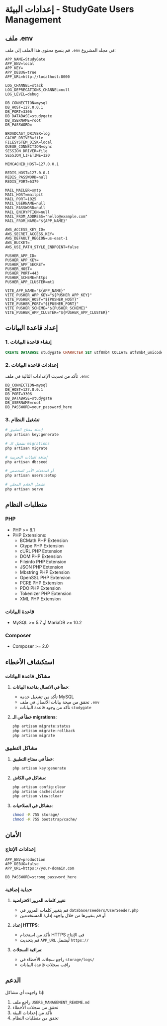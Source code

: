# إعدادات البيئة - StudyGate Users Management

## ملف .env

قم بنسخ محتوى هذا الملف إلى ملف `.env` في مجلد المشروع:

```env
APP_NAME=StudyGate
APP_ENV=local
APP_KEY=
APP_DEBUG=true
APP_URL=http://localhost:8000

LOG_CHANNEL=stack
LOG_DEPRECATIONS_CHANNEL=null
LOG_LEVEL=debug

DB_CONNECTION=mysql
DB_HOST=127.0.0.1
DB_PORT=3306
DB_DATABASE=studygate
DB_USERNAME=root
DB_PASSWORD=

BROADCAST_DRIVER=log
CACHE_DRIVER=file
FILESYSTEM_DISK=local
QUEUE_CONNECTION=sync
SESSION_DRIVER=file
SESSION_LIFETIME=120

MEMCACHED_HOST=127.0.0.1

REDIS_HOST=127.0.0.1
REDIS_PASSWORD=null
REDIS_PORT=6379

MAIL_MAILER=smtp
MAIL_HOST=mailpit
MAIL_PORT=1025
MAIL_USERNAME=null
MAIL_PASSWORD=null
MAIL_ENCRYPTION=null
MAIL_FROM_ADDRESS="hello@example.com"
MAIL_FROM_NAME="${APP_NAME}"

AWS_ACCESS_KEY_ID=
AWS_SECRET_ACCESS_KEY=
AWS_DEFAULT_REGION=us-east-1
AWS_BUCKET=
AWS_USE_PATH_STYLE_ENDPOINT=false

PUSHER_APP_ID=
PUSHER_APP_KEY=
PUSHER_APP_SECRET=
PUSHER_HOST=
PUSHER_PORT=443
PUSHER_SCHEME=https
PUSHER_APP_CLUSTER=mt1

VITE_APP_NAME="${APP_NAME}"
VITE_PUSHER_APP_KEY="${PUSHER_APP_KEY}"
VITE_PUSHER_HOST="${PUSHER_HOST}"
VITE_PUSHER_PORT="${PUSHER_PORT}"
VITE_PUSHER_SCHEME="${PUSHER_SCHEME}"
VITE_PUSHER_APP_CLUSTER="${PUSHER_APP_CLUSTER}"
```

## إعداد قاعدة البيانات

### 1. إنشاء قاعدة البيانات

```sql
CREATE DATABASE studygate CHARACTER SET utf8mb4 COLLATE utf8mb4_unicode_ci;
```

### 2. إعدادات قاعدة البيانات

تأكد من تحديث الإعدادات التالية في ملف `.env`:

```env
DB_CONNECTION=mysql
DB_HOST=127.0.0.1
DB_PORT=3306
DB_DATABASE=studygate
DB_USERNAME=root
DB_PASSWORD=your_password_here
```

### 3. تشغيل النظام

```bash
# إنشاء مفتاح التطبيق
php artisan key:generate

# تشغيل الـ migrations
php artisan migrate

# إضافة البيانات التجريبية
php artisan db:seed

# أو استخدام الأمر المخصص
php artisan users:setup

# تشغيل الخادم المحلي
php artisan serve
```

## متطلبات النظام

### PHP
- PHP >= 8.1
- PHP Extensions:
  - BCMath PHP Extension
  - Ctype PHP Extension
  - cURL PHP Extension
  - DOM PHP Extension
  - Fileinfo PHP Extension
  - JSON PHP Extension
  - Mbstring PHP Extension
  - OpenSSL PHP Extension
  - PCRE PHP Extension
  - PDO PHP Extension
  - Tokenizer PHP Extension
  - XML PHP Extension

### قاعدة البيانات
- MySQL >= 5.7 أو MariaDB >= 10.2

### Composer
- Composer >= 2.0

## استكشاف الأخطاء

### مشاكل قاعدة البيانات

1. **خطأ في الاتصال بقاعدة البيانات**:
   - تأكد من تشغيل خدمة MySQL
   - تحقق من صحة بيانات الاتصال في ملف `.env`
   - تأكد من وجود قاعدة البيانات `studygate`

2. **خطأ في الـ migrations**:
   ```bash
   php artisan migrate:status
   php artisan migrate:rollback
   php artisan migrate
   ```

### مشاكل التطبيق

1. **خطأ في مفتاح التطبيق**:
   ```bash
   php artisan key:generate
   ```

2. **مشاكل في الكاش**:
   ```bash
   php artisan config:clear
   php artisan cache:clear
   php artisan view:clear
   ```

3. **مشاكل في الصلاحيات**:
   ```bash
   chmod -R 755 storage/
   chmod -R 755 bootstrap/cache/
   ```

## الأمان

### إعدادات الإنتاج

```env
APP_ENV=production
APP_DEBUG=false
APP_URL=https://your-domain.com

DB_PASSWORD=strong_password_here
```

### حماية إضافية

1. **تغيير كلمات المرور الافتراضية**:
   - قم بتغيير كلمات المرور في `database/seeders/UserSeeder.php`
   - أو قم بتغييرها من خلال واجهة إدارة المستخدمين

2. **إعداد HTTPS**:
   - تأكد من استخدام HTTPS في الإنتاج
   - قم بتحديث `APP_URL` ليشمل `https://`

3. **مراقبة السجلات**:
   - راجع سجلات الأخطاء في `storage/logs/`
   - راقب سجلات قاعدة البيانات

## الدعم

إذا واجهت أي مشاكل:

1. راجع ملف `USERS_MANAGEMENT_README.md`
2. تحقق من سجلات الأخطاء
3. تأكد من إعدادات البيئة
4. تحقق من متطلبات النظام 